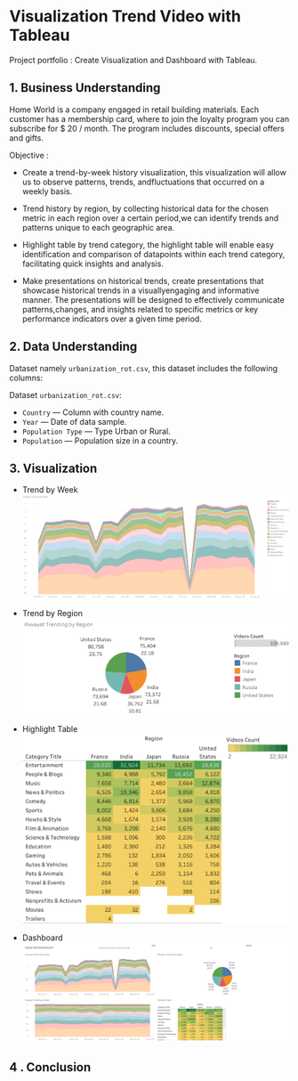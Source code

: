 # Visualization Trend Video with Tableau
Project portfolio : Create Visualization and Dashboard with Tableau.

## 1. Business Understanding
Home World is a company engaged in retail building materials. Each customer has a membership card, where to join the loyalty program you can subscribe for $ 20 / month. The program includes discounts, special offers and gifts.

Objective :

  - Create a trend-by-week history visualization, this visualization will allow us to observe patterns, trends, andfluctuations that occurred on a weekly basis.
    
  - Trend history by region, by collecting historical data for the chosen metric in each region over a certain period,we can identify trends and patterns unique to each geographic area.
    
  - Highlight table by trend category, the highlight table will enable easy identification and comparison of datapoints within each trend category, facilitating quick insights and analysis.
    
  - Make presentations on historical trends, create presentations that showcase historical trends in a visuallyengaging and informative manner. The presentations will be designed to effectively communicate   patterns,changes, and insights related to specific metrics or key performance indicators over a given time period.

## 2. Data Understanding
Dataset namely `urbanization_rot.csv`, this dataset includes the following columns:

Dataset `urbanization_rot.csv`:

- `Country` — Column with country name.
- `Year` — Date of data sample.
- `Population Type` — Type Urban or Rural.
- `Population` — Population size in a country.

## 3. Visualization
- Trend by Week <br>
![Trend by Week](img/Riwayat-Trending-by-week.png)

- Trend by Region <br>
![Trend by Week](img/Riwayat-Trending-by-region.png)

- Highlight Table <br>
![Trend by Week](img/Highlight-table.png)

- Dashboard <br>
![Trend by Week](img/Dashboard-1.png)

## 4 . Conclusion


